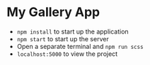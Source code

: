 # My Gallery App

- `npm install` to start up the application
- `npm start` to start up the server 
- Open a separate terminal and `npm run scss`
- `localhost:5000` to view the project
